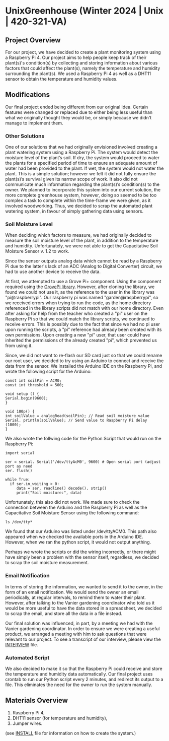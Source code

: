 # UnixGreenhouse (Winter 2024 | Unix | 420-321-VA)

## Project Overview  

For our project, we have decided to create a plant monitoring system using a Raspberry Pi 4. Our project aims to help people keep track of their plant(s)'s condition(s) by collecting and storing information about various factors that could affect the plant(s), namely the temperature and humidity surrounding the plant(s). We used a Raspberry Pi 4 as well as a DHT11 sensor to obtain the temperature and humidity values. 

## Modifications 

Our final project ended being different from our original idea. Certain features were changed or replaced due to either being less useful than what we originally thought they would be, or simply because we didn't manage to implement them. 

### Other Solutions

One of our solutions that we had originally envisioned involved creating a plant watering system using a Raspberry Pi. The system would detect the moisture level of the plant’s soil. If dry, the system would proceed to water the plants for a specified period of time to ensure an adequate amount of water had been provided to the plant. If wet, the system would not water the plant. This is a simple solution; however we felt it did not fully ensure the plant(s)’s survival given its narrow scope of work. It also did not communicate much information regarding the plant(s)’s condition(s) to the owner. We planned to incorporate this system into our current solution, the more complete greenhouse system, however, doing so seemed to be too complex a task to complete within the time-frame we were given, as it involved woodworking. Thus, we decided to scrap the automated plant watering system, in favour of simply gathering data using sensors. 

### Soil Moisture Level

When deciding which factors to measure, we had originally decided to measure the soil moisture level of the plant, in addition to the temperature and humidity. Unfortunately, we were not able to get the Capacitative Soil Moisture Sensor v. 1.2 to work. 

Since the sensor outputs analog data which cannot be read by a Raspberry Pi due to the latter's lack of an ADC (Analog to Digital Converter) circuit, we had to use another device to receive the data. 

At first, we attempted to use a Grove Pi+ component. Using the component required using the [GrovePi library](https://github.com/DexterInd/GrovePi). However, after cloning the library, we found we could not use it, as the reference to the user in the library was "pi@raspberrypi". Our raspberry pi was named "garden@raspberrypi", so we received errors when trying to run the code, as the home directory referenced in the library scripts did not match with our home directory. Even after asking for help from the teacher who created a "pi" user on the Raspberry Pi so that we could match the library scripts, we continued to receive errors. This is possibly due to the fact that since we had no pi user upon running the scripts, a "pi" reference had already been created with its own permissions. Upon creating a new "pi" user, that user could have inherited the permissions of the already created "pi", which prevented us from using it. 

Since, we did not want to re-flash our SD card just so that we could rename our root user, we decided to try using an Arduino to connect and receive the data from the sensor. We installed the Arduino IDE on the Raspberry Pi, and wrote the following script for the Arduino:

```
const int soilPin = ACM0; 
const int threshold = 500;

void setup () {
Serial.begin(9600); 
}

void 100p() {
int soilValue = analogRead(soilPin); // Read soil moisture value
Serial. println(soilValue); // Send value to Raspberry Pi delay (1000); 
}
```

We also wrote the follwing code for the Python Script that would run on the Raspberry Pi:

```
import serial

ser = serial. Serial('/dev/ttyAcM0', 9600) # Open serial port (adjust port as need
ser. flush()

while True:
  if ser.in_waiting > 0:
     data = ser. readline() decode(). strip()
     print("Soil moisture:", data)
```

Unfortunately, this also did not work. We made sure to check the connection between the Arduino and the Raspberry Pi as well as the Capacitative Soil Moisture Sensor using the following command: 

```
ls /dev/tty*
```

We found that our Arduino was listed under /dev/ttyACM0. This path also appeared when we checked the available ports in the Arduino IDE. However, when we ran the python script, it would not output anything. 

Perhaps we wrote the scripts or did the wiring incorrectly, or there might have simply been a problem with the sensor itself, regardless, we decided to scrap the soil moisture measurement.

### Email Notification

In terms of storing the information, we wanted to send it to the owner, in the form of an email notification. We would send the owner an email periodically, at regular intervals, to remind them to water their plant. However, after talking to the Vanier gardening coordinator who told us it would be more useful to have the data stored in a spreadsheet, we decided to scrap the email, and store all the data in a file instead.

Our final solution was influenced, in part, by a meeting we had with the Vanier gardening coordinator. In order to ensure we were creating a useful product, we arranged a meeting with him to ask questions that were relevant to our project. To see a transcript of our interview, please view the [INTERVIEW](INTERVIEW.md) file.

### Automated Script

We also decided to make it so that the Raspberry Pi could receive and store the temperature and humidity data automatically. Our final project uses crontab to run our Python script every 2 minutes, and redirect its output to a file. This eliminates the need for the owner to run the system manually.

## Materials Overview
1. Raspberry Pi 4,
2. DHT11 sensor (for temperature and humidity),
3. Jumper wires.

(see [INSTALL](INSTALL.md) file for information on how to create the system.) 
